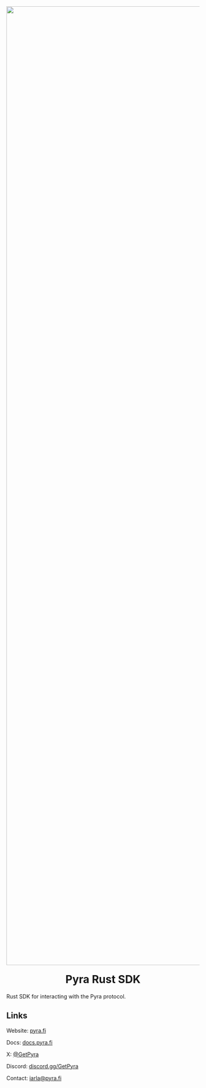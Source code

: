 <div align="center">
  <img width="2500" alt="Pyra" src="https://pyra.fi/open-graph.jpg" />

  <h1 style="margin-top:20px;">Pyra Rust SDK</h1>
</div>

Rust SDK for interacting with the Pyra protocol.

## Links

Website: [pyra.fi](https://pyra.fi/)

Docs: [docs.pyra.fi](https://docs.pyra.fi/)

X: [@GetPyra](https://x.com/GetPyra)

Discord: [discord.gg/GetPyra](https:discord.gg/GetPyra)

Contact: [iarla@pyra.fi](mailto:iarla@pyra.fi)

